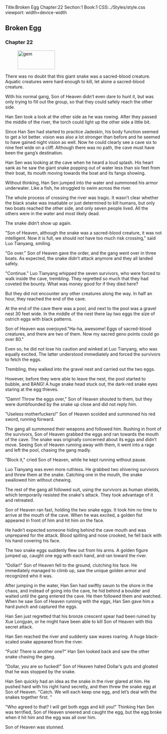 Title:Broken Egg 
Chapter:22 
Section:1 
Book:1 
CSS:../Styles/style.css 
viewport: width=device-width
  
## Broken Egg
### Chapter 22
  
<figure>
	<img src="../Images/gem.gif" alt="gem" id="gem" width="120" height="60" />
</figure>
  

  
There was no doubt that this giant snake was a sacred-blood creature. Aquatic creatures were hard enough to kill, let alone a sacred-blood creature.

With his normal gang, Son of Heaven didn’t even dare to hunt it, but was only trying to fill out the group, so that they could safely reach the other side.

Han Sen took a look at the other side as he was rowing. After they passed the middle of the river, the torch could light up the other side a little bit.

Since Han Sen had started to practice Jadeskin, his body function seemed to get a lot better. vision was also a lot stronger than before and he seemed to have gained night vision as well. Now he could clearly see a cave six to nine feet wide on a cliff. Although there was no path, the cave must have been the gang’s destination.

Han Sen was looking at the cave when he heard a loud splash. His heart sank as he saw the giant snake popping out of water less than six feet from their boat, its mouth moving towards the boat and its fangs showing.

Without thinking, Han Sen jumped into the water and summoned his armor underwater. Like a fish, he struggled to swim across the river.

The whole process of crossing the river was tragic. It wasn’t clear whether the black snake was insatiable or just determined to kill humans, but only two boats reached the other side, and only seven people lived. All the others were in the water and most likely dead.

The snake didn’t show up again.

"Son of Heaven, although the snake was a sacred-blood creature, it was not intelligent. Now it is full, we should not have too much risk crossing," said Luo Tianyang, smiling.

"Go over." Son of Heaven gave the order, and the gang went over in three boats. As expected, the snake didn’t attack anymore and they all landed safely.

"Continue." Luo Tianyang whipped the seven survivors, who were forced to walk inside the cave, trembling. They regretted so much that they had coveted the bounty. What was money good for if they died here?

But they did not encounter any other creatures along the way. In half an hour, they reached the end of the cave.

At the end of the cave there was a pool, and next to the pool was a gravel nest 30 feet wide. In the middle of the nest there lay two eggs the size of ostrich eggs with black patterns.

Son of Heaven was overjoyed."Ha-ha, awesome! Eggs of sacred-blood creatures, and there are two of them. Now my sacred geno points could go over 80."

Even so, he did not lose his caution and winked at Luo Tianyang, who was equally excited. The latter understood immediately and forced the survivors to fetch the eggs.

Trembling, they walked into the gravel nest and carried out the two eggs.

However, before they were able to leave the nest, the pool started to bubble, and BANG! A huge snake head stuck out, the dark-red snake eyes staring at the egg thieves.

"Damn! Throw the eggs over," Son of Heaven shouted to them, but they were dumbfounded by the snake up close and did not reply him.

"Useless motherfuckers!" Son of Heaven scolded and summoned his red sword, running forward.

The gang all summoned their weapons and followed him. Rushing in front of the survivors, Son of Heaven grabbed the eggs and ran towards the mouth of the cave. The snake was originally concerned about its eggs and didn’t move. Seeing Son of Heaven running away with them, it went into a rage and left the pool, chasing the gang madly.

"Block it," cried Son of Heaven, while he kept running without pause.

Luo Tianyang was even more ruthless. He grabbed two shivering survivors and threw them at the snake. Catching one in the mouth, the snake swallowed him without chewing.

The rest of the gang all followed suit, using the survivors as human shields, which temporarily resisted the snake's attack. They took advantage of it and retreated.

Son of Heaven ran fast, holding the two snake eggs. It took him no time to arrive at the mouth of the cave. When he was excited, a golden fist appeared in front of him and hit him on the face.

He hadn’t expected someone hiding behind the cave mouth and was unprepared for the attack. Blood spilling and nose crooked, he fell back with his hand covering his face.

The two snake eggs suddenly flew out from his arms. A golden figure jumped up, caught one egg with each hand, and ran toward the river.

"Dollar!" Son of Heaven fell to the ground, clutching his face. He immediately managed to climb up, saw the unique golden armor and recognized who it was.

After jumping in the water, Han Sen had swiftly swum to the shore in the chaos, and instead of going into the cave, he hid behind a boulder and waited until the gang entered the cave. He then followed them and watched. When he saw Son of Heaven running with the eggs, Han Sen gave him a hard punch and captured the eggs.

Han Sen just regretted that his bronze crescent spear had been ruined by Xue Longyan, or he might have been able to kill Son of Heaven with this secret attack.

Han Sen reached the river and suddenly saw waves roaring. A huge black-scaled snake appeared from the river.

"Fuck! There is another one?" Han Sen looked back and saw the other snake chasing the gang.

"Dollar, you are so fucked!" Son of Heaven hated Dollar’s guts and gloated that he was stopped by the snake.

Han Sen quickly had an idea as the snake in the river glared at him. He pushed hard with his right hand secretly, and then threw the snake egg at Son of Heaven. "Catch. We will each keep one egg, and let’s deal with the snakes together first. "

"Who agreed to that? I will get both eggs and kill you!" Thinking Han Sen was terrified, Son of Heaven sneered and caught the egg, but the egg broke when it hit him and the egg was all over him.

Son of Heaven was stunned.